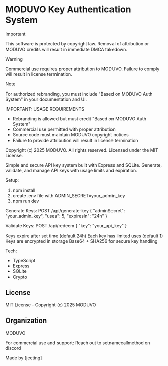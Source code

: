 # MODUVO Key Authentication System

> [!IMPORTANT]
> This software is protected by copyright law. Removal of attribution or MODUVO credits will result in immediate DMCA takedown.

> [!WARNING]
> Commercial use requires proper attribution to MODUVO. Failure to comply will result in license termination.

> [!NOTE]
> For authorized rebranding, you must include "Based on MODUVO Auth System" in your documentation and UI.

IMPORTANT: USAGE REQUIREMENTS
- Rebranding is allowed but must credit "Based on MODUVO Auth System"
- Commercial use permitted with proper attribution
- Source code must maintain MODUVO copyright notices
- Failure to provide attribution will result in license termination

Copyright (c) 2025 MODUVO. All rights reserved.
Licensed under the MIT License.

Simple and secure API key system built with Express and SQLite. Generate, validate, and manage API keys with usage limits and expiration.

Setup:
1. npm install
2. create .env file with ADMIN_SECRET=your_admin_key
3. npm run dev

Generate Keys:
POST /api/generate-key
{
    "adminSecret": "your_admin_key",
    "uses": 5,
    "expiresIn": "24h"
}

Validate Keys:
POST /api/redeem
{
    "key": "your_api_key"
}

Keys expire after set time (default 24h)
Each key has limited uses (default 1)
Keys are encrypted in storage
Base64 + SHA256 for secure key handling

Tech:
- TypeScript
- Express
- SQLite
- Crypto

## License
MIT License - Copyright (c) 2025 MODUVO

## Organization
MODUVO 

For commercial use and support:
Reach out to setnamecallmethod on discord

Made by [jeeting]
